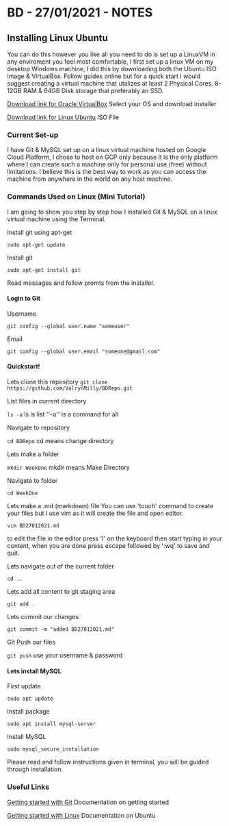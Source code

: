 # BD - 27/01/2021 - NOTES

## Installing Linux Ubuntu

You can do this however you like all you need to do is set up a LinuxVM in any enviroment you feel most comfortable, I first set up a linux VM on my desktop Windows machine, I did this by downloading both the Ubuntu ISO image & VirtualBox. Follow guides online but for a quick start I would suggest creating a virtual machine that utalizes at least 2 Physical Cores, 8-12GB RAM & 64GB Disk storage that preferably an SSD. 

[Download link for Oracle VirtualBox](https://www.virtualbox.org/wiki/Downloads) Select your OS and download installer

[Download link for Linux Ubuntu](https://ubuntu.com/download/desktop) ISO File

### Current Set-up

I have Git & MySQL set up on a linux virtual machine hosted on Google Cloud Platform, I chose to host on GCP only because it is the only platform where I can create such a machine only for personal use (free) without limitations. I believe this is the best way to work as you can access the machine from anywhere in the world on any host machine. 

### Commands Used on Linux (Mini Tutorial)

I am going to show you step by step how I installed Git & MySQL on a linux virtual machine using the Terminal.

Install git using apt-get

`sudo apt-get update`

Install git

`sudo apt-get install git`

Read messages and follow promts from the installer.

#### Login to Git
Username

`git config --global user.name "someuser"`

Email

`git config --global user.email "someone@gmail.com"`

#### Quickstart!

Lets clone this repository
`git clone https://github.com/ValrynMilly/BDRepo.git`

List files in current directory

`ls -a`   ls is list ''-a'' is a command for all

Navigate to repository

`cd BDRepo` cd means change directory

Lets make a folder

`mkdir WeekOne` mkdir means Make Directory 

Navigate to folder

`cd WeekOne`

Lets make a .md (markdown) file
You can use 'touch' command to create your files but I use vim as it will create the file and open editor.

`vim BD27012021.md`

to edit the file in the editor press 'I' on the keyboard then start typing in your content, when you are done press escape followed by ':wq' to save and quit.

Lets navigate out of the current folder

`cd ..`

Lets add all content to git staging area

`git add .`

Lets commit our changes

`git commit -m "added BD27012021.md"`

Git Push our files

`git push` use your username & password

#### Lets install MySQL

First update

`sudo apt update`

Install package

`sudo apt install mysql-server`

Install MySQL

`sudo mysql_secure_installation`

Please read and follow instructions given in terminal, you will be guided through installation.

### Useful Links

[Getting started with Git](https://www.atlassian.com/git/tutorials/setting-up-a-repository) Documentation on getting started


[Getting started with Linux](https://ubuntu.com/tutorials/command-line-for-beginners#1-overview) Documentation on Ubuntu

